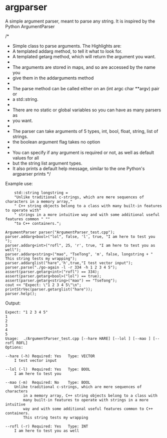 argparser
=========

A simple argument parser, meant to parse any string. It is inspired by the Python ArgumentParser

/*
 * Simple class to parse arguments. The Highlights are:
 * 	A templated addarg method, to tell it what to look for.
 * 	A templated getarg method, which will return the argument you want.
 *
 * The arguments are stored in maps, and so are accessed by the name you
 * 	give them in the addarguments method
 *
 * The parse method can be called either on an (int argc char **argv) pair or
 * 	a std::string.
 *
 * There are no static or global variables so you can have as many parsers as
 * 	you want.
 *
 * The parser can take arguments of 5 types, int, bool, float, string, list of strings.
 * 	the boolean argument flag takes no option
 *
 * You can specify if any argument is required or not, as well as default values for all
 * 	but the string list argument types.
 * It also prints a default help message, similar to the one Python's argparser prints
 */

Example use:

		std::string longstring =
		"Unlike traditional c-strings, which are mere sequences of characters in a memory array,"
		" C++ string objects belong to a class with many built-in features to operate with"
		" strings in a more intuitive way and with some additional useful features common " ""
		"to C++ containers.";

	ArgumentParser parser("ArgumentParser_test.cpp");
	parser.addarg<bool>("lol", false, 'l', true, "I am here to test you ");
	parser.addarg<int>("rofl", 25, 'r', true, "I am here to test you as well");
	parser.addarg<string>("mao", "TseTong", 'm', false, longstring + " This string tests my wrapping");
	parser.addarglist("hare",'h',true,"I test vector input");
	parser.parse("./go-again -l -r 334 -h 1 2 3 4 5");
	assert(parser.getarg<int>("rofl") == 334);
	assert(parser.getarg<bool>("lol") == true);
	assert(parser.getarg<string>("mao") == "TseTong");
	cout << "Expect: \"1 2 3 4 5\"\n";
	printStrVec(parser.getarglist("hare"));
	parser.help();

Output:

	Expect: "1 2 3 4 5"
	1
	2
	3
	4
	5
	Usage:	./ArgumentParser_test.cpp [--hare HARE] [--lol ] [--mao ] [--rofl ROFL] 
	Options:

	--hare (-h)	Required: Yes	Type: VECTOR
		I test vector input
	
	--lol (-l)	Required: Yes	Type: BOOL
		I am here to test you 
	
	--mao (-m)	Required: No	Type: BOOL
		Unlike traditional c-strings, which are mere sequences of characters 
			in a memory array, C++ string objects belong to a class with 
			many built-in features to operate with strings in a more intuitive 
			way and with some additional useful features common to C++ containers. 
			This string tests my wrapping
	
	--rofl (-r)	Required: Yes	Type: INT
		I am here to test you as well

